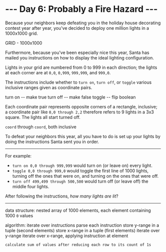 # --- Day 6: Probably a Fire Hazard ---

Because your neighbors keep defeating you in the holiday house decorating contest year after year, you've decided to deploy one million lights in a 1000x1000 grid.

GRID - 1000x1000

Furthermore, because you've been especially nice this year, Santa has mailed you instructions on how to display the ideal lighting configuration.

Lights in your grid are numbered from 0 to 999 in each direction; the lights at each corner are at `0,0`, `0,999`, `999,999`, and `999,0`. 

The instructions include whether to `turn on`, `turn off`, or `toggle` various inclusive ranges given as coordinate pairs. 

turn on -- make true
turn off -- make false
toggle -- flip boolean

Each coordinate pair represents opposite corners of a rectangle, inclusive; a coordinate pair like `0,0 through 2,2` therefore refers to 9 lights in a 3x3 square. The lights all start turned off.

`coord` through `coord`, both inclusive

To defeat your neighbors this year, all you have to do is set up your lights by doing the instructions Santa sent you in order.

---------

For example:

-   `turn on 0,0 through 999,999` would turn on (or leave on) every light.
-   `toggle 0,0 through 999,0` would toggle the first line of 1000 lights, turning off the ones that were on, and turning on the ones that were off.
-   `turn off 499,499 through 500,500` would turn off (or leave off) the middle four lights.

After following the instructions, _how many lights are lit_?

----------

data structure:
    nested array of 1000 elements, each element containing 1000 `0` values 

algorithm:
    iterate over instructions
        parse each instruction
            store y-range in a tuple (second elements)
            store x-range in a tuple (first elements)
            iterate over y-range
                iterate over x-range, applying instruction at element

    calculate sum of values after reducing each row to its count of 1s



